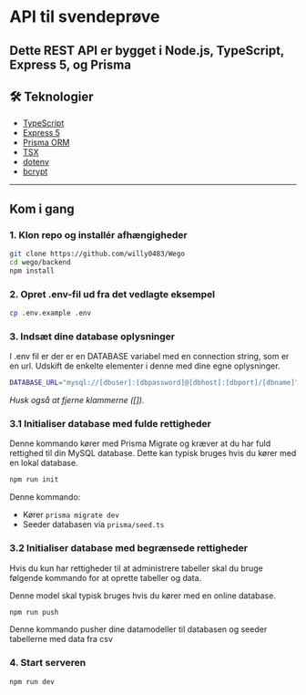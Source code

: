 # API til svendeprøve

## Dette REST API er bygget i **Node.js**, **TypeScript**, **Express 5**, og **Prisma**

## 🛠 Teknologier

- [TypeScript](https://www.typescriptlang.org/)
- [Express 5](https://expressjs.com/)
- [Prisma ORM](https://www.prisma.io/)
- [TSX](https://github.com/esbuild-kit/tsx)
- [dotenv](https://www.npmjs.com/package/dotenv)
- [bcrypt](https://www.npmjs.com/package/bcrypt)

---

## Kom i gang

### 1. Klon repo og installér afhængigheder

```bash
git clone https://github.com/willy0483/Wego
cd wego/backend
npm install
```

### 2. Opret .env-fil ud fra det vedlagte eksempel

```bash
cp .env.example .env
```

### 3. Indsæt dine database oplysninger

I .env fil er der er en DATABASE variabel med en connection string, som er en url. Udskift de enkelte elementer i denne med dine egne oplysninger.

```bash
DATABASE_URL="mysql://[dbuser]:[dbpassword]@[dbhost]:[dbport]/[dbname]"
```

_Husk også at fjerne klammerne ([])._

### 3.1 Initialiser database med fulde rettigheder

Denne kommando kører med Prisma Migrate og kræver at du har fuld rettighed til din MySQL database. Dette kan typisk bruges hvis du kører med en lokal database.

```bash
npm run init
```

Denne kommando:

- Kører `prisma migrate dev`
- Seeder databasen via `prisma/seed.ts`

### 3.2 Initialiser database med begrænsede rettigheder

Hvis du kun har rettigheder til at administrere tabeller skal du bruge følgende kommando for at oprette tabeller og data.

Denne model skal typisk bruges hvis du kører med en online database.

```bash
npm run push
```

Denne kommando pusher dine datamodeller til databasen og seeder tabellerne med data fra csv

### 4. Start serveren

```bash
npm run dev
```
